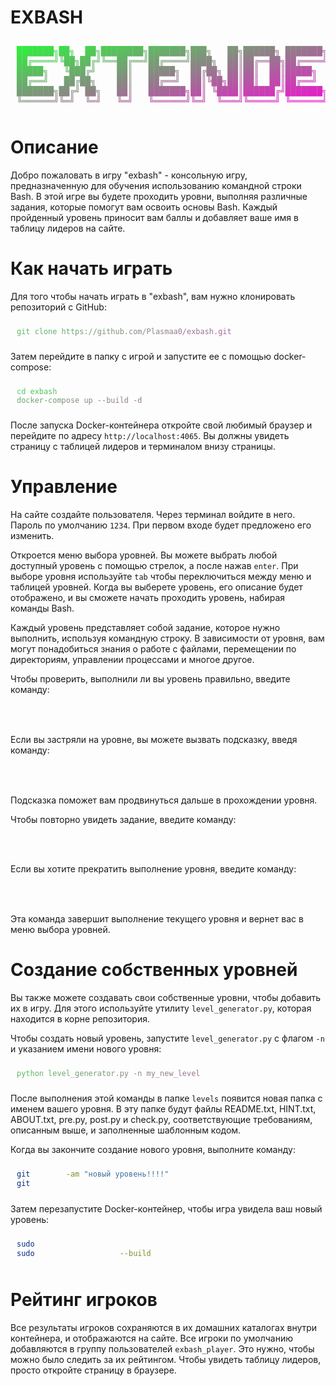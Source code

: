 # EXBASH

<style>
    /* Style code blocks with a dark gray background and light gray text */
pre {
    background-image: linear-gradient(to bottom right, #22ff34, #ff00dd);
    -webkit-background-clip: text;
    background-clip: text;
    color: transparent;
    padding: 10px;
  }
</style>

<pre>
███████╗██╗  ██╗████████╗███████╗███╗   ██╗██████╗ ███████╗██████╗     ██████╗  █████╗ ███████╗██╗  ██╗
██╔════╝╚██╗██╔╝╚══██╔══╝██╔════╝████╗  ██║██╔══██╗██╔════╝██╔══██╗    ██╔══██╗██╔══██╗██╔════╝██║  ██║
█████╗   ╚███╔╝    ██║   █████╗  ██╔██╗ ██║██║  ██║█████╗  ██║  ██║    ██████╔╝███████║███████╗███████║
██╔══╝   ██╔██╗    ██║   ██╔══╝  ██║╚██╗██║██║  ██║██╔══╝  ██║  ██║    ██╔══██╗██╔══██║╚════██║██╔══██║
███████╗██╔╝ ██╗   ██║   ███████╗██║ ╚████║██████╔╝███████╗██████╔╝    ██████╔╝██║  ██║███████║██║  ██║
╚══════╝╚═╝  ╚═╝   ╚═╝   ╚══════╝╚═╝  ╚═══╝╚═════╝ ╚══════╝╚═════╝     ╚═════╝ ╚═╝  ╚═╝╚══════╝╚═╝  ╚═╝
</pre>

# Описание

Добро пожаловать в игру "exbash" - консольную игру, предназначенную для обучения использованию командной строки Bash. В этой игре вы будете проходить уровни, выполняя различные задания, которые помогут вам освоить основы Bash. Каждый пройденный уровень приносит вам баллы и добавляет ваше имя в таблицу лидеров на сайте.

# Как начать играть

Для того чтобы начать играть в "exbash", вам нужно клонировать репозиторий с GitHub:

```
git clone https://github.com/Plasmaa0/exbash.git
```

Затем перейдите в папку с игрой и запустите ее с помощью docker-compose:

```
cd exbash
docker-compose up --build -d
```

После запуска Docker-контейнера откройте свой любимый браузер и перейдите по адресу `http://localhost:4065`. Вы должны увидеть страницу с таблицей лидеров и терминалом внизу страницы.

# Управление

На сайте создайте пользователя. Через терминал войдите в него. Пароль по умолчанию `1234`. При первом входе будет предложено его изменить.

Откроется меню выбора уровней. Вы можете выбрать любой доступный уровень с помощью стрелок, а после нажав `enter`. При выборе уровня используйте `tab` чтобы переключиться между меню и таблицей уровней. Когда вы выберете уровень, его описание будет отображено, и вы сможете начать проходить уровень, набирая команды Bash.

Каждый уровень представляет собой задание, которое нужно выполнить, используя командную строку. В зависимости от уровня, вам могут понадобиться знания о работе с файлами, перемещении по директориям, управлении процессами и многое другое.

Чтобы проверить, выполнили ли вы уровень правильно, введите команду:

```bash
check
```

Если вы застряли на уровне, вы можете вызвать подсказку, введя команду:

```bash
hint
```

Подсказка поможет вам продвинуться дальше в прохождении уровня.

Чтобы повторно увидеть задание, введите команду:

```bash
readme
```

Если вы хотите прекратить выполнение уровня, введите команду:

```bash
stop
```

Эта команда завершит выполнение текущего уровня и вернет вас в меню выбора уровней.

# Создание собственных уровней

Вы также можете создавать свои собственные уровни, чтобы добавить их в игру. Для этого используйте утилиту `level_generator.py`, которая находится в корне репозитория.

Чтобы создать новый уровень, запустите `level_generator.py` с флагом `-n` и указанием имени нового уровня:

```
python level_generator.py -n my_new_level
```

После выполнения этой команды в папке `levels` появится новая папка с именем вашего уровня. В эту папке будут файлы README.txt, HINT.txt, ABOUT.txt, pre.py, post.py и check.py, соответствующие требованиям, описанным выше, и заполненные шаблонным кодом.

Когда вы закончите создание нового уровня, выполните команду:

```bash
git commit -am "новый уровень!!!!"
git push
```

Затем перезапустите Docker-контейнер, чтобы игра увидела ваш новый уровень:

```bash
sudo docker-compose stop
sudo docker-compose up --build
```

# Рейтинг игроков

Все результаты игроков сохраняются в их домашних каталогах внутри контейнера, и отображаются на сайте. Все игроки по умолчанию добавляются в группу пользователей `exbash_player`. Это нужно, чтобы можно было следить за их рейтингом. Чтобы увидеть таблицу лидеров, просто откройте страницу в браузере.
